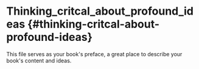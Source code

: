 # Thinking_critcal_about_profound_ideas {#thinking-critcal-about-profound-ideas}

This file serves as your book&#039;s preface, a great place to describe your book&#039;s content and ideas.